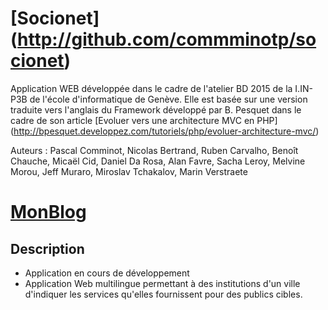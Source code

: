 # [Socionet] (http://github.com/commminotp/socionet)

Application WEB développée dans le cadre de l'atelier BD 2015 de la I.IN-P3B de 
l'école d'informatique de Genève. Elle est basée sur une version traduite vers
l'anglais du Framework développé par B. Pesquet dans le cadre de son article
[Evoluer vers une architecture MVC en PHP] (http://bpesquet.developpez.com/tutoriels/php/evoluer-architecture-mvc/)

Auteurs : Pascal Comminot, Nicolas Bertrand, Ruben Carvalho, Benoît Chauche, 
Micaël Cid, Daniel Da Rosa, Alan Favre, Sacha Leroy, Melvine Morou, Jeff Muraro, 
Miroslav Tchakalov, Marin Verstraete

# [MonBlog](http://github.com/bpesquet/MonBlog)

## Description

* Application en cours de développement
* Application Web multilingue permettant à des institutions d'un ville d'indiquer les services
  qu'elles fournissent pour des publics cibles.

